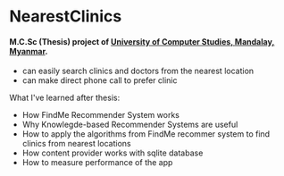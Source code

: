 # NearestClinics
 
#### M.C.Sc (Thesis) project of [University of Computer Studies, Mandalay, Myanmar](http://www.ucsm.edu.mm/).
 
- can easily search clinics and doctors from the nearest location
- can make direct phone call to prefer clinic

What I've learned after thesis:
- How FindMe Recommender System works
- Why Knowlegde-based Recommender Systems are useful
- How to apply the algorithms from FindMe recommer system to find clinics from nearest locations
- How content provider works with sqlite database
- How to measure performance of the app

